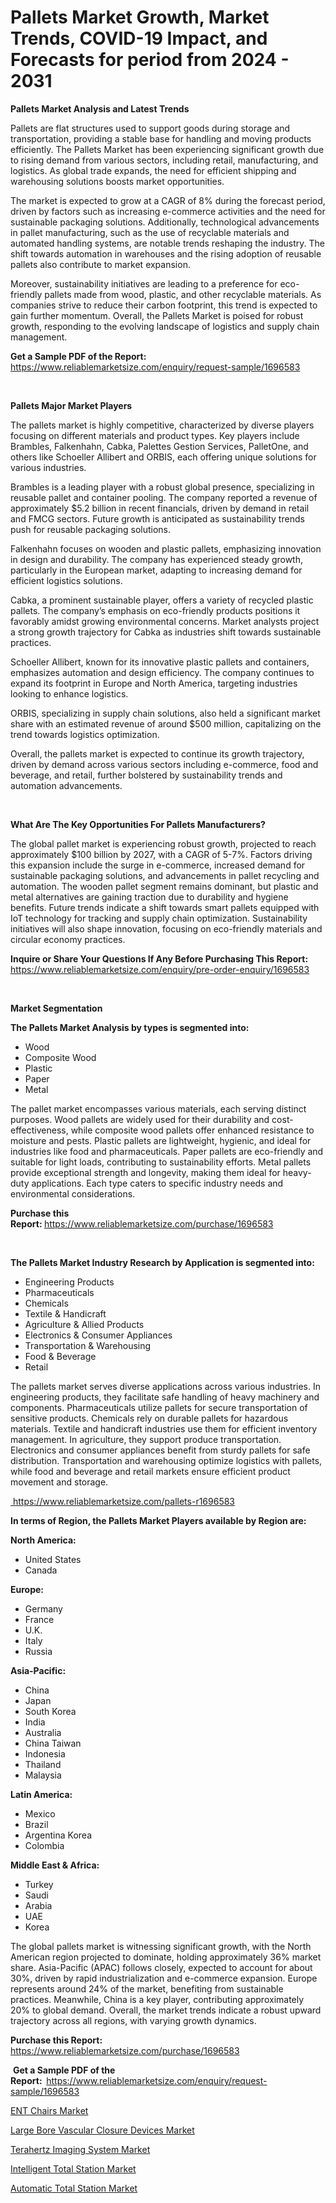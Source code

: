 <p><h1>Pallets Market Growth, Market Trends, COVID-19 Impact, and Forecasts for period from 2024 - 2031</h1></p><p><strong>Pallets Market Analysis and Latest Trends</strong></p>
<p><p>Pallets are flat structures used to support goods during storage and transportation, providing a stable base for handling and moving products efficiently. The Pallets Market has been experiencing significant growth due to rising demand from various sectors, including retail, manufacturing, and logistics. As global trade expands, the need for efficient shipping and warehousing solutions boosts market opportunities.</p><p>The market is expected to grow at a CAGR of 8% during the forecast period, driven by factors such as increasing e-commerce activities and the need for sustainable packaging solutions. Additionally, technological advancements in pallet manufacturing, such as the use of recyclable materials and automated handling systems, are notable trends reshaping the industry. The shift towards automation in warehouses and the rising adoption of reusable pallets also contribute to market expansion. </p><p>Moreover, sustainability initiatives are leading to a preference for eco-friendly pallets made from wood, plastic, and other recyclable materials. As companies strive to reduce their carbon footprint, this trend is expected to gain further momentum. Overall, the Pallets Market is poised for robust growth, responding to the evolving landscape of logistics and supply chain management.</p></p>
<p><strong>Get a Sample PDF of the Report:&nbsp;</strong> <a href="https://www.reliablemarketsize.com/enquiry/request-sample/1696583?utm_campaign=1413&utm_medium=2&utm_source=Github&utm_content=ia&utm_term=20102024&utm_id=pallets">https://www.reliablemarketsize.com/enquiry/request-sample/1696583</a></p>
<p>&nbsp;</p>
<p><strong>Pallets Major Market Players</strong></p>
<p><p>The pallets market is highly competitive, characterized by diverse players focusing on different materials and product types. Key players include Brambles, Falkenhahn, Cabka, Palettes Gestion Services, PalletOne, and others like Schoeller Allibert and ORBIS, each offering unique solutions for various industries.</p><p>Brambles is a leading player with a robust global presence, specializing in reusable pallet and container pooling. The company reported a revenue of approximately $5.2 billion in recent financials, driven by demand in retail and FMCG sectors. Future growth is anticipated as sustainability trends push for reusable packaging solutions.</p><p>Falkenhahn focuses on wooden and plastic pallets, emphasizing innovation in design and durability. The company has experienced steady growth, particularly in the European market, adapting to increasing demand for efficient logistics solutions.</p><p>Cabka, a prominent sustainable player, offers a variety of recycled plastic pallets. The company’s emphasis on eco-friendly products positions it favorably amidst growing environmental concerns. Market analysts project a strong growth trajectory for Cabka as industries shift towards sustainable practices.</p><p>Schoeller Allibert, known for its innovative plastic pallets and containers, emphasizes automation and design efficiency. The company continues to expand its footprint in Europe and North America, targeting industries looking to enhance logistics.</p><p>ORBIS, specializing in supply chain solutions, also held a significant market share with an estimated revenue of around $500 million, capitalizing on the trend towards logistics optimization.</p><p>Overall, the pallets market is expected to continue its growth trajectory, driven by demand across various sectors including e-commerce, food and beverage, and retail, further bolstered by sustainability trends and automation advancements.</p></p>
<p>&nbsp;</p>
<p><strong>What Are The Key Opportunities For Pallets Manufacturers?</strong></p>
<p><p>The global pallet market is experiencing robust growth, projected to reach approximately $100 billion by 2027, with a CAGR of 5-7%. Factors driving this expansion include the surge in e-commerce, increased demand for sustainable packaging solutions, and advancements in pallet recycling and automation. The wooden pallet segment remains dominant, but plastic and metal alternatives are gaining traction due to durability and hygiene benefits. Future trends indicate a shift towards smart pallets equipped with IoT technology for tracking and supply chain optimization. Sustainability initiatives will also shape innovation, focusing on eco-friendly materials and circular economy practices.</p></p>
<p><strong>Inquire or Share Your Questions If Any Before Purchasing This Report:</strong> <a href="https://www.reliablemarketsize.com/enquiry/pre-order-enquiry/1696583?utm_campaign=1413&utm_medium=2&utm_source=Github&utm_content=ia&utm_term=20102024&utm_id=pallets">https://www.reliablemarketsize.com/enquiry/pre-order-enquiry/1696583</a></p>
<p>&nbsp;</p>
<p><strong>Market Segmentation</strong></p>
<p><strong>The Pallets Market Analysis by types is segmented into:</strong></p>
<p><ul><li>Wood</li><li>Composite Wood</li><li>Plastic</li><li>Paper</li><li>Metal</li></ul></p>
<p><p>The pallet market encompasses various materials, each serving distinct purposes. Wood pallets are widely used for their durability and cost-effectiveness, while composite wood pallets offer enhanced resistance to moisture and pests. Plastic pallets are lightweight, hygienic, and ideal for industries like food and pharmaceuticals. Paper pallets are eco-friendly and suitable for light loads, contributing to sustainability efforts. Metal pallets provide exceptional strength and longevity, making them ideal for heavy-duty applications. Each type caters to specific industry needs and environmental considerations.</p></p>
<p><strong>Purchase this Report:&nbsp;</strong><a href="https://www.reliablemarketsize.com/purchase/1696583?utm_campaign=1413&utm_medium=2&utm_source=Github&utm_content=ia&utm_term=20102024&utm_id=pallets">https://www.reliablemarketsize.com/purchase/1696583</a></p>
<p>&nbsp;</p>
<p><strong>The Pallets Market Industry Research by Application is segmented into:</strong></p>
<p><ul><li>Engineering Products</li><li>Pharmaceuticals</li><li>Chemicals</li><li>Textile & Handicraft</li><li>Agriculture & Allied Products</li><li>Electronics & Consumer Appliances</li><li>Transportation & Warehousing</li><li>Food & Beverage</li><li>Retail</li></ul></p>
<p><p>The pallets market serves diverse applications across various industries. In engineering products, they facilitate safe handling of heavy machinery and components. Pharmaceuticals utilize pallets for secure transportation of sensitive products. Chemicals rely on durable pallets for hazardous materials. Textile and handicraft industries use them for efficient inventory management. In agriculture, they support produce transportation. Electronics and consumer appliances benefit from sturdy pallets for safe distribution. Transportation and warehousing optimize logistics with pallets, while food and beverage and retail markets ensure efficient product movement and storage.</p></p>
<p><a href="https://www.reliablemarketsize.com/pallets-r1696583?utm_campaign=1413&utm_medium=2&utm_source=Github&utm_content=ia&utm_term=20102024&utm_id=pallets">&nbsp;https://www.reliablemarketsize.com/pallets-r1696583</a></p>
<p><strong>In terms of Region, the Pallets Market Players available by Region are:</strong></p>
<p>
    <p> <strong> North America: </strong>
        <ul>
            <li>United States</li>
            <li>Canada</li>
        </ul>
        </p> 
    <p> <strong> Europe: </strong>
        <ul>
            <li>Germany</li>
            <li>France</li>
            <li>U.K.</li>
            <li>Italy</li>
            <li>Russia</li>
        </ul>
        </p> 
    <p> <strong> Asia-Pacific: </strong>
        <ul>
            <li>China</li>
            <li>Japan</li>
            <li>South Korea</li>
            <li>India</li>
            <li>Australia</li>
            <li>China Taiwan</li>
            <li>Indonesia</li>
            <li>Thailand</li>
            <li>Malaysia</li>
        </ul>
        </p> 
    <p> <strong> Latin America: </strong>
        <ul>
            <li>Mexico</li>
            <li>Brazil</li>
            <li>Argentina Korea</li>
            <li>Colombia</li>
        </ul>
        </p> 
    <p> <strong> Middle East & Africa: </strong>
        <ul>
            <li>Turkey</li>
            <li>Saudi</li>
            <li>Arabia</li>
            <li>UAE</li>
            <li>Korea</li>
        </ul>
    </p>
    </p>
<p><p>The global pallets market is witnessing significant growth, with the North American region projected to dominate, holding approximately 36% market share. Asia-Pacific (APAC) follows closely, expected to account for about 30%, driven by rapid industrialization and e-commerce expansion. Europe represents around 24% of the market, benefiting from sustainable practices. Meanwhile, China is a key player, contributing approximately 20% to global demand. Overall, the market trends indicate a robust upward trajectory across all regions, with varying growth dynamics.</p></p>
<p><strong>Purchase this Report: </strong><a href="https://www.reliablemarketsize.com/purchase/1696583?utm_campaign=1413&utm_medium=2&utm_source=Github&utm_content=ia&utm_term=20102024&utm_id=pallets">https://www.reliablemarketsize.com/purchase/1696583</a></p>
<p>&nbsp;<strong>Get a Sample PDF of the Report:&nbsp;&nbsp;</strong><a href="https://www.reliablemarketsize.com/enquiry/request-sample/1696583?utm_campaign=1413&utm_medium=2&utm_source=Github&utm_content=ia&utm_term=20102024&utm_id=pallets">https://www.reliablemarketsize.com/enquiry/request-sample/1696583</a></p>
<p><strong></strong></p>
<p><p><a href="https://www.linkedin.com/pulse/ent-chairs-industry-resonance-117-amplification-across-domains-etxce?utm_campaign=1413&utm_medium=2&utm_source=Github&utm_content=ia&utm_term=20102024&utm_id=pallets">ENT Chairs Market</a></p><p><a href="https://www.linkedin.com/pulse/large-bore-vascular-closure-devices-market-trends-growth-tplbe?utm_campaign=1413&utm_medium=2&utm_source=Github&utm_content=ia&utm_term=20102024&utm_id=pallets">Large Bore Vascular Closure Devices Market</a></p><p><a href="https://github.com/ChiragRP21/Market-Research-Report-List-6/blob/main/terahertz-imaging-system-market.md?utm_campaign=1413&utm_medium=2&utm_source=Github&utm_content=ia&utm_term=20102024&utm_id=pallets">Terahertz Imaging System Market</a></p><p><a href="https://issuu.com/reportprime-2/docs/intelligent-total-station-market-si_ca27e744621be3?utm_campaign=1413&utm_medium=2&utm_source=Github&utm_content=ia&utm_term=20102024&utm_id=pallets">Intelligent Total Station Market</a></p><p><a href="https://issuu.com/reportprime-2/docs/automatic-total-station-market-size_2d471a4fbd3f57?utm_campaign=1413&utm_medium=2&utm_source=Github&utm_content=ia&utm_term=20102024&utm_id=pallets">Automatic Total Station Market</a></p></p>